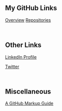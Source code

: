 ## My GitHub Links

[Overview](https://github.com/ismccarthy)
[Repositories](https://github.com/ismccarthy?tab=repositories)

<br>

## Other Links

[LinkedIn Profile](https://www.linkedin.com/in/ismccarthy/)

[Twitter](https://twitter.com/iansmccarthy)

<br>

## Miscellaneous

[A GitHub Markup Guide](https://guides.github.com/features/mastering-markdown/)
